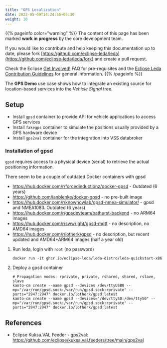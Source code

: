 ```yaml
---
title: "GPS Localization"
date: 2022-05-09T14:24:56+05:30
weight: 10
---
```


{{% pageinfo color="warning" %}}
The content of this page has been marked **work in progress** by the core development team.

If you would like to contribute and help keeping this documentation up to date,
please fork [https://github.com/eclipse-leda/leda](https://github.com/eclipse-leda/leda/fork)
and create a pull request.

Check the Eclipse [Get Involved!](https://www.eclipse.org/contribute/) FAQ for pre-requisites
and the [Eclipse Leda Contribution Guidelines](https://eclipse-leda.github.io/leda/docs/project-info/contribution-guidelines/)
for general information.
{{% /pageinfo %}}

The **GPS Demo** use case shows how to integrate an existing source for location-based services into the *Vehicle Signal* tree.

## Setup

- Install `gpsd` container to provide API for vehicle applications to access GPS services
- Install `fakegps` container to simulate the positions usually provided by a GPS hardware device
- Install `gps2val` container for the integration into VSS databroker

### Installation of gpsd

`gpsd` requires access to a physical device (serial) to retrieve the actual positioning information.

There seem to be a couple of outdated Docker containers with gpsd

- https://hub.docker.com/r/forcedinductionz/docker-gpsd - Outdated (6 years)
- https://github.com/ianblenke/docker-gpsd - no pre-built image
- https://hub.docker.com/r/knowhowlab/gpsd-nmea-simulator/ - gpsd and NMEA1083. Outdated (6 years)
- https://hub.docker.com/r/gpsdevteam/bathurst-backend - no ARM64 images
- https://hub.docker.com/r/swwright/gpsd-mqtt - no description, no AMD64 images
- https://hub.docker.com/r/lotherk/gpsd - no description, but recent updated and AMD64+ARM64 images (half a year old)

1. Run leda, login with `root` (no password)

    ```shell
    docker run -it ghcr.io/eclipse-leda/leda-distro/leda-quickstart-x86
    ```

2. Deploy a gpsd container

    ```shell
    # Propagation modes: rprivate, private, rshared, shared, rslave, slave
    kanto-cm create --name gpsd --devices /dev/ttyUSB0 --mp="/var/run/gpsd.sock:/var/run/gpsd.sock:rprivate" --ports="2947:2947" docker.io/lotherk/gpsd:latest
    kanto-cm create --name gpsd --devices="/dev/ttyS0:/dev/ttyS0" --mp="/var/run/gpsd.sock:/var/run/gpsd.sock:rprivate" --ports="2947:2947" docker.io/lotherk/gpsd:latest
    ```

## References

- Eclipse Kuksa.VAL Feeder - gps2val: <https://github.com/eclipse/kuksa.val.feeders/tree/main/gps2val>